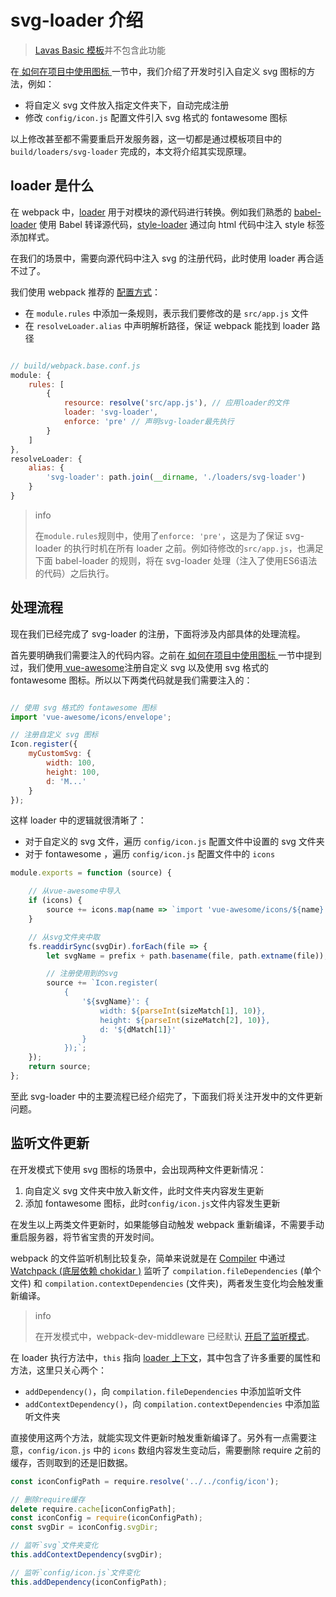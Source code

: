 # svg-loader 介绍

> [Lavas Basic 模板](https://github.com/lavas-project/lavas-template-vue-basic)并不包含此功能

在[ 如何在项目中使用图标 ](https://lavas.baidu.com/guide/vue/doc/vue/advanced/how-to-use-icon)一节中，我们介绍了开发时引入自定义 svg 图标的方法，例如：

- 将自定义 svg 文件放入指定文件夹下，自动完成注册
- 修改 `config/icon.js` 配置文件引入 svg 格式的 fontawesome 图标

以上修改甚至都不需要重启开发服务器，这一切都是通过模板项目中的 `build/loaders/svg-loader` 完成的，本文将介绍其实现原理。

## loader 是什么

在 webpack 中，[loader](https://doc.webpack-china.org/concepts/loaders/) 用于对模块的源代码进行转换。例如我们熟悉的 [babel-loader](https://github.com/babel/babel-loader) 使用 Babel 转译源代码，[style-loader](https://github.com/webpack-contrib/style-loader) 通过向 html 代码中注入 style 标签添加样式。

在我们的场景中，需要向源代码中注入 svg 的注册代码，此时使用 loader 再合适不过了。

我们使用 webpack 推荐的 [配置方式](https://doc.webpack-china.org/concepts/loaders/#-configuration-)：

- 在 `module.rules` 中添加一条规则，表示我们要修改的是 `src/app.js` 文件
- 在 `resolveLoader.alias` 中声明解析路径，保证 webpack 能找到 loader 路径

```js

// build/webpack.base.conf.js
module: {
    rules: [
        {
            resource: resolve('src/app.js'), // 应用loader的文件
            loader: 'svg-loader',
            enforce: 'pre' // 声明svg-loader最先执行
        }
    ]
},
resolveLoader: {
    alias: {
        'svg-loader': path.join(__dirname, './loaders/svg-loader')
    }
}
```

> info
>
> 在`module.rules`规则中，使用了`enforce: 'pre'`，这是为了保证 svg-loader 的执行时机在所有 loader 之前。例如待修改的`src/app.js`，也满足下面 babel-loader 的规则，将在 svg-loader 处理（注入了使用ES6语法的代码）之后执行。

## 处理流程

现在我们已经完成了 svg-loader 的注册，下面将涉及内部具体的处理流程。

首先要明确我们需要注入的代码内容。之前在[ 如何在项目中使用图标 ](https://lavas.baidu.com/guide/vue/doc/vue/advanced/how-to-use-icon)一节中提到过，我们使用[ vue-awesome](https://github.com/Justineo/vue-awesome)注册自定义 svg 以及使用 svg 格式的 fontawesome 图标。所以以下两类代码就是我们需要注入的：

```js

// 使用 svg 格式的 fontawesome 图标
import 'vue-awesome/icons/envelope';

// 注册自定义 svg 图标
Icon.register({
    myCustomSvg: {
        width: 100,
        height: 100,
        d: 'M...'
    }
});
```

这样 loader 中的逻辑就很清晰了：

- 对于自定义的 svg 文件，遍历 `config/icon.js` 配置文件中设置的 svg 文件夹
- 对于 fontawesome ，遍历 `config/icon.js` 配置文件中的 `icons`

```js
module.exports = function (source) {

    // 从vue-awesome中导入
    if (icons) {
        source += icons.map(name => `import 'vue-awesome/icons/${name}';`).join('');
    }

    // 从svg文件夹中取
    fs.readdirSync(svgDir).forEach(file => {
        let svgName = prefix + path.basename(file, path.extname(file));

        // 注册使用到的svg
        source += `Icon.register(
            {
                '${svgName}': {
                    width: ${parseInt(sizeMatch[1], 10)},
                    height: ${parseInt(sizeMatch[2], 10)},
                    d: '${dMatch[1]}'
                }
            });`;
    });
    return source;
};
```

至此 svg-loader 中的主要流程已经介绍完了，下面我们将关注开发中的文件更新问题。

## 监听文件更新

在开发模式下使用 svg 图标的场景中，会出现两种文件更新情况：
1. 向自定义 svg 文件夹中放入新文件，此时文件夹内容发生更新
2. 添加 fontawesome 图标，此时`config/icon.js`文件内容发生更新

在发生以上两类文件更新时，如果能够自动触发 webpack 重新编译，不需要手动重启服务器，将节省宝贵的开发时间。

webpack 的文件监听机制比较复杂，简单来说就是在 [Compiler](https://github.com/webpack/webpack/blob/master/lib/Compiler.js#L107) 中通过 [Watchpack (底层依赖 chokidar )](https://github.com/webpack/watchpack) 监听了 `compilation.fileDependencies` (单个文件) 和 `compilation.contextDependencies` (文件夹)，两者发生变化均会触发重新编译。

> info
>
> 在开发模式中，webpack-dev-middleware 已经默认 [开启了监听模式](https://doc.webpack-china.org/configuration/watch/)。

在 loader 执行方法中，`this` 指向 [loader 上下文](https://doc.webpack-china.org/api/loaders/#the-loader-context)，其中包含了许多重要的属性和方法，这里只关心两个：

- `addDependency()`，向 `compilation.fileDependencies` 中添加监听文件
- `addContextDependency()`，向 `compilation.contextDependencies` 中添加监听文件夹

直接使用这两个方法，就能实现文件更新时触发重新编译了。另外有一点需要注意，`config/icon.js` 中的 `icons` 数组内容发生变动后，需要删除 require 之前的缓存，否则取到的还是旧数据。

```js
const iconConfigPath = require.resolve('../../config/icon');

// 删除require缓存
delete require.cache[iconConfigPath];
const iconConfig = require(iconConfigPath);
const svgDir = iconConfig.svgDir;

// 监听`svg`文件夹变化
this.addContextDependency(svgDir);

// 监听`config/icon.js`文件变化
this.addDependency(iconConfigPath);
```

